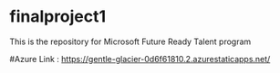 # finalproject1
This is the repository for Microsoft Future Ready Talent program


#Azure Link : https://gentle-glacier-0d6f61810.2.azurestaticapps.net/
